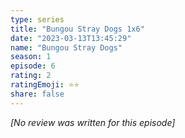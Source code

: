 ```yaml
---
type: series
title: "Bungou Stray Dogs 1x6"
date: "2023-03-13T13:45:29"
name: "Bungou Stray Dogs"
season: 1
episode: 6
rating: 2
ratingEmoji: ⭐️⭐️
share: false
---
```


_[No review was written for this episode]_
